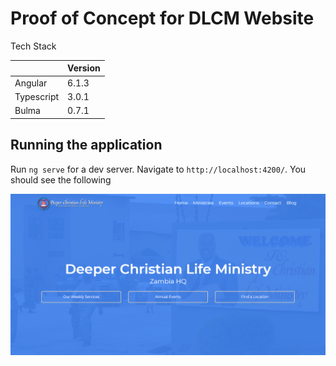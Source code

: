 # Proof of Concept for DLCM Website

Tech Stack

|               |  Version      |
| ------------- | ------------- |
| Angular       | 6.1.3         |
| Typescript    | 3.0.1         |
| Bulma         | 0.7.1         |

## Running the application

Run `ng serve` for a dev server. Navigate to `http://localhost:4200/`.
You should see the following

![Screenshot](dlcm.PNG)







